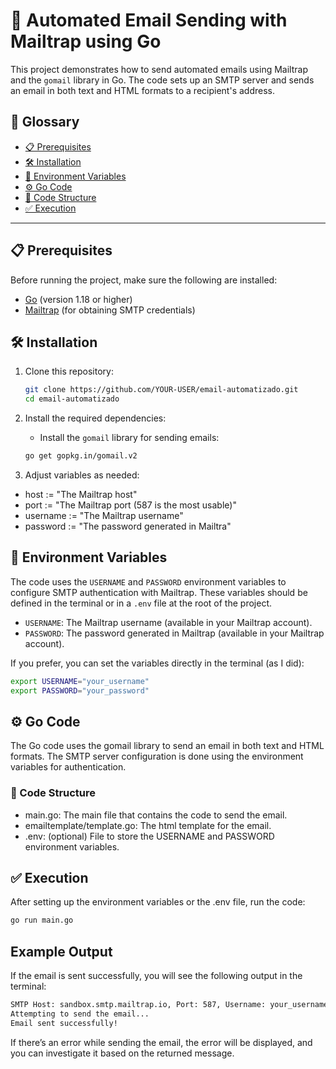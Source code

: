 # 🚀 Automated Email Sending with Mailtrap using Go

This project demonstrates how to send automated emails using Mailtrap and the `gomail` library in Go. The code sets up an SMTP server and sends an email in both text and HTML formats to a recipient's address.

## 📝 **Glossary**
- [📋 Prerequisites](#prerequisites)
- [🛠️ Installation](#installation)
- [🚀 Environment Variables](#environment-variables)
- [⚙️ Go Code](#go-code)
- [📁 Code Structure](#code-structure)
- [✅ Execution](#execution)

---

## 📋 Prerequisites <a name="prerequisites"></a>

Before running the project, make sure the following are installed:

- [Go](https://golang.org/dl/) (version 1.18 or higher)
- [Mailtrap](https://mailtrap.io/) (for obtaining SMTP credentials)

## 🛠️ Installation <a name="installation"></a>

1. Clone this repository:

    ```bash
    git clone https://github.com/YOUR-USER/email-automatizado.git
    cd email-automatizado
    ```

2. Install the required dependencies:

    - Install the `gomail` library for sending emails:

    ```bash
    go get gopkg.in/gomail.v2
    ```

3. Adjust variables as needed:

- host := "The Mailtrap host"
- port := "The Mailtrap port (587 is the most usable)"
- username := "The Mailtrap username"
- password := "The password generated in Mailtra"

## 🚀 Environment Variables <a name="environment-variables"></a>

The code uses the `USERNAME` and `PASSWORD` environment variables to configure SMTP authentication with Mailtrap. These variables should be defined in the terminal or in a `.env` file at the root of the project.

- `USERNAME`: The Mailtrap username (available in your Mailtrap account).
- `PASSWORD`: The password generated in Mailtrap (available in your Mailtrap account).

If you prefer, you can set the variables directly in the terminal (as I did):

```bash
export USERNAME="your_username"
export PASSWORD="your_password"
```

## ⚙️ Go Code <a name="go-code"></a>
The Go code uses the gomail library to send an email in both text and HTML formats. The SMTP server configuration is done using the environment variables for authentication.

### 📁 Code Structure <a name="code-structure"></a>

- main.go: The main file that contains the code to send the email.
- emailtemplate/template.go: The html template for the email.
- .env: (optional) File to store the USERNAME and PASSWORD environment variables.

## ✅ Execution <a name="execution"></a>
After setting up the environment variables or the .env file, run the code:

```bash
go run main.go
```

## Example Output
If the email is sent successfully, you will see the following output in the terminal:

```bash
SMTP Host: sandbox.smtp.mailtrap.io, Port: 587, Username: your_username, From: from@example.com, To: to@example.com
Attempting to send the email...
Email sent successfully!
```
If there’s an error while sending the email, the error will be displayed, and you can investigate it based on the returned message.